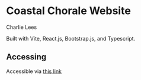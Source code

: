 # Coastal Chorale Website
Charlie Lees

Built with Vite, React.js, Bootstrap.js, and Typescript.

## Accessing

Accessible via [this link]()

